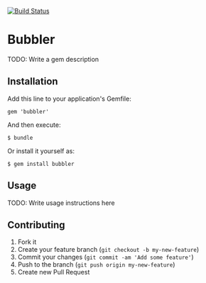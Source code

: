 [![Build Status](https://secure.travis-ci.org/keveri/bubbler.png?branch=master)](http://travis-ci.org/keveri/bubbler)

# Bubbler

TODO: Write a gem description

## Installation

Add this line to your application's Gemfile:

    gem 'bubbler'

And then execute:

    $ bundle

Or install it yourself as:

    $ gem install bubbler

## Usage

TODO: Write usage instructions here

## Contributing

1. Fork it
2. Create your feature branch (`git checkout -b my-new-feature`)
3. Commit your changes (`git commit -am 'Add some feature'`)
4. Push to the branch (`git push origin my-new-feature`)
5. Create new Pull Request
